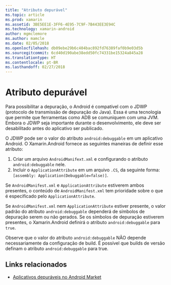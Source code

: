 ```yaml
---
title: "Atributo depurável"
ms.topic: article
ms.prod: xamarin
ms.assetid: 3BE5EE1E-3FF6-4E95-7C9F-7B443EE3E94C
ms.technology: xamarin-android
author: mgmclemore
ms.author: mamcle
ms.date: 02/05/2018
ms.openlocfilehash: db09ebe29b6c404bac892fd76389faf0b9e03d5b
ms.sourcegitcommit: 6cd40d190abe38edd50fc74331be15324a845a28
ms.translationtype: HT
ms.contentlocale: pt-BR
ms.lasthandoff: 02/27/2018
---
```

# <a name="debuggable-attribute"></a>Atributo depurável

<a name="Overview" />


Para possibilitar a depuração, o Android é compatível com o JDWP (protocolo de transmissão de depuração do Java). Essa é uma tecnologia que permite que ferramentas como ADB se comuniquem com uma JVM. Embora o JDWP seja importante durante o desenvolvimento, ele deve ser desabilitado antes do aplicativo ser publicado.

O JDWP pode ser o valor do atributo `android:debuggable` em um aplicativo Android. O Xamarin.Android fornece as seguintes maneiras de definir esse atributo:

1.  Criar um arquivo `AndroidManifext.xml` e configurando o atributo `android:debuggable` nele.
1.  Incluir o `ApplicationAttribute` em um arquivo `.CS`, da seguinte forma: `[assembly: Application(Debuggable=false)]`.


Se `AndroidManifest.xml` e `ApplicationAttribute` estiverem ambos presentes, o conteúdo de `AndroidManifest.xml` tem prioridade sobre o que é especificado pelo `ApplicationAttribute`.

Se `AndroidManifest.xml` nem `ApplicationAttribute` estiver presente, o valor padrão do atributo `android:debuggable` dependerá de símbolos de depuração serem ou não gerados. Se os símbolos de depuração estiverem presentes, o Xamarin.Android definirá o atributo `android:debuggable` para `true`.

Observe que o valor do atributo `android:debuggable` NÃO depende necessariamente da configuração de build. É possível que builds de versão definam o atributo `android:debuggable` para true.


## <a name="related-links"></a>Links relacionados

- [Aplicativos depuráveis no Android Market](http://labs.mwrinfosecurity.com/blog/2011/07/07/debuggable-apps-in-android-market/)
